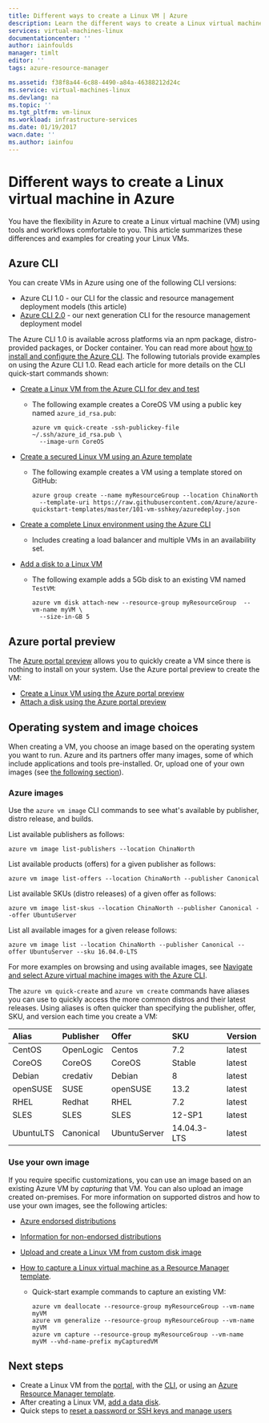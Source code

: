 ```yaml
---
title: Different ways to create a Linux VM | Azure
description: Learn the different ways to create a Linux virtual machine on Azure, including links to tools and tutorials for each method.
services: virtual-machines-linux
documentationcenter: ''
author: iainfoulds
manager: timlt
editor: ''
tags: azure-resource-manager

ms.assetid: f38f8a44-6c88-4490-a84a-46388212d24c
ms.service: virtual-machines-linux
ms.devlang: na
ms.topic: ''
ms.tgt_pltfrm: vm-linux
ms.workload: infrastructure-services
ms.date: 01/19/2017
wacn.date: ''
ms.author: iainfou
---
```


# Different ways to create a Linux virtual machine in Azure
You have the flexibility in Azure to create a Linux virtual machine (VM) using tools and workflows comfortable to you. This article summarizes these differences and examples for creating your Linux VMs.

## Azure CLI
You can create VMs in Azure using one of the following CLI versions:

- Azure CLI 1.0 - our CLI for the classic and resource management deployment models (this article)
- [Azure CLI 2.0](./virtual-machines-linux-creation-choices.md) - our next generation CLI for the resource management deployment model

The Azure CLI 1.0 is available across platforms via an npm package, distro-provided packages, or Docker container. You can read more about [how to install and configure the Azure CLI](/documentation/articles/cli-install-nodejs/). The following tutorials provide examples on using the Azure CLI 1.0. Read each article for more details on the CLI quick-start commands shown:

* [Create a Linux VM from the Azure CLI for dev and test](./virtual-machines-linux-quick-create-cli-nodejs.md)

    * The following example creates a CoreOS VM using a public key named `azure_id_rsa.pub`:

        ```azurecli
        azure vm quick-create -ssh-publickey-file ~/.ssh/azure_id_rsa.pub \
          --image-urn CoreOS
        ```

* [Create a secured Linux VM using an Azure template](./virtual-machines-linux-create-ssh-secured-vm-from-template.md)

    * The following example creates a VM using a template stored on GitHub:

        ```azurecli
        azure group create --name myResourceGroup --location ChinaNorth 
          --template-uri https://raw.githubusercontent.com/Azure/azure-quickstart-templates/master/101-vm-sshkey/azuredeploy.json
        ```

* [Create a complete Linux environment using the Azure CLI](./virtual-machines-linux-create-cli-complete-nodejs.md)

    * Includes creating a load balancer and multiple VMs in an availability set.
* [Add a disk to a Linux VM](./virtual-machines-linux-add-disk.md)

    * The following example adds a 5Gb disk to an existing VM named `TestVM`:

        ```azurecli
        azure vm disk attach-new --resource-group myResourceGroup  --vm-name myVM \
          --size-in-GB 5
        ```

## Azure portal preview
The [Azure portal preview](https://portal.azure.cn) allows you to quickly create a VM since there is nothing to install on your system. Use the Azure portal preview to create the VM:

* [Create a Linux VM using the Azure portal preview](./virtual-machines-linux-quick-create-portal.md) 
* [Attach a disk using the Azure portal preview](./virtual-machines-linux-attach-disk-portal.md)

## Operating system and image choices
When creating a VM, you choose an image based on the operating system you want to run. Azure and its partners offer many images, some of which include applications and tools pre-installed. Or, upload one of your own images (see [the following section](#use-your-own-image)).

### Azure images
Use the `azure vm image` CLI commands to see what's available by publisher, distro release, and builds.

List available publishers as follows:

```azurecli
azure vm image list-publishers --location ChinaNorth
```

List available products (offers) for a given publisher as follows:

```azurecli
azure vm image list-offers --location ChinaNorth --publisher Canonical
```

List available SKUs (distro releases) of a given offer as follows:

```azurecli
azure vm image list-skus --location ChinaNorth --publisher Canonical --offer UbuntuServer
```

List all available images for a given release follows:

```azurecli
azure vm image list --location ChinaNorth --publisher Canonical --offer UbuntuServer --sku 16.04.0-LTS
```

For more examples on browsing and using available images, see [Navigate and select Azure virtual machine images with the Azure CLI](./virtual-machines-linux-cli-ps-findimage.md).

The `azure vm quick-create` and `azure vm create` commands have aliases you can use to quickly access the more common distros and their latest releases. Using aliases is often quicker than specifying the publisher, offer, SKU, and version each time you create a VM:

| Alias | Publisher | Offer | SKU | Version |
|:--- |:--- |:--- |:--- |:--- |
| CentOS |OpenLogic |Centos |7.2 |latest |
| CoreOS |CoreOS |CoreOS |Stable |latest |
| Debian |credativ |Debian |8 |latest |
| openSUSE |SUSE |openSUSE |13.2 |latest |
| RHEL |Redhat |RHEL |7.2 |latest |
| SLES |SLES |SLES |12-SP1 |latest |
| UbuntuLTS |Canonical |UbuntuServer |14.04.3-LTS |latest |

### <a name="use-your-own-image"></a> Use your own image
If you require specific customizations, you can use an image based on an existing Azure VM by *capturing* that VM. You can also upload an image created on-premises. For more information on supported distros and how to use your own images, see the following articles:

* [Azure endorsed distributions](./virtual-machines-linux-endorsed-distros.md)
* [Information for non-endorsed distributions](./virtual-machines-linux-create-upload-generic.md)
* [Upload and create a Linux VM from custom disk image](./virtual-machines-linux-upload-vhd.md)
* [How to capture a Linux virtual machine as a Resource Manager template](./virtual-machines-linux-capture-image.md).

    * Quick-start example commands to capture an existing VM:

        ```azurecli
        azure vm deallocate --resource-group myResourceGroup --vm-name myVM
        azure vm generalize --resource-group myResourceGroup --vm-name myVM
        azure vm capture --resource-group myResourceGroup --vm-name myVM --vhd-name-prefix myCapturedVM
        ```

## Next steps
* Create a Linux VM from the [portal](./virtual-machines-linux-quick-create-portal.md), with the [CLI](./virtual-machines-linux-quick-create-cli.md), or using an [Azure Resource Manager template](./virtual-machines-linux-cli-deploy-templates.md).
* After creating a Linux VM, [add a data disk](./virtual-machines-linux-add-disk.md).
* Quick steps to [reset a password or SSH keys and manage users](./virtual-machines-linux-using-vmaccess-extension.md)